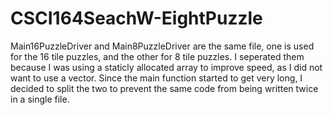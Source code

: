 # CSCI164SeachW-EightPuzzle

Main16PuzzleDriver and Main8PuzzleDriver are the same file, one is used for the 16 tile puzzles, and the other for 8 tile puzzles. I seperated them because
I was using a staticly allocated array to improve speed, as I did not want to use a vector. Since the main function started to get very long, I decided to split the two
to prevent the same code from being written twice in a single file.
